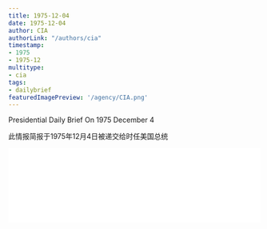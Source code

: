 ```yaml
---
title: 1975-12-04
date: 1975-12-04
author: CIA 
authorLink: "/authors/cia"
timestamp: 
- 1975
- 1975-12
multitype: 
- cia
tags: 
- dailybrief
featuredImagePreview: '/agency/CIA.png'
---
```



Presidential Daily Brief On 1975 December 4

此情报简报于1975年12月4日被递交给时任美国总统

<!--more-->





<div id="over" style="width:100%; overflow:hidden"> <iframe id="sFrame" name="sFrame" frameborder="no" border="0"  allowfullscreen marginwidth="0" scrolling="no" src = " /CIA/1975-12-04.html "  style = " position:absulute; width: 806px; top: 300;" > </iframe> </div>